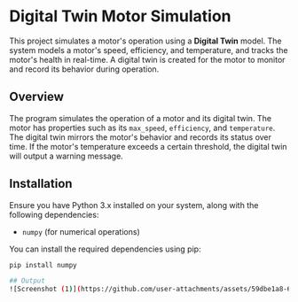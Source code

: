 # Digital Twin Motor Simulation

This project simulates a motor's operation using a **Digital Twin** model. The system models a motor's speed, efficiency, and temperature, and tracks the motor's health in real-time. A digital twin is created for the motor to monitor and record its behavior during operation.


## Overview

The program simulates the operation of a motor and its digital twin. The motor has properties such as its `max_speed`, `efficiency`, and `temperature`. The digital twin mirrors the motor's behavior and records its status over time. If the motor's temperature exceeds a certain threshold, the digital twin will output a warning message.

## Installation

Ensure you have Python 3.x installed on your system, along with the following dependencies:

- `numpy` (for numerical operations)

You can install the required dependencies using pip:

```bash
pip install numpy

## Output
![Screenshot (1)](https://github.com/user-attachments/assets/59dbe1a8-6d11-4a8c-8c99-b4bb10ce6c03)
